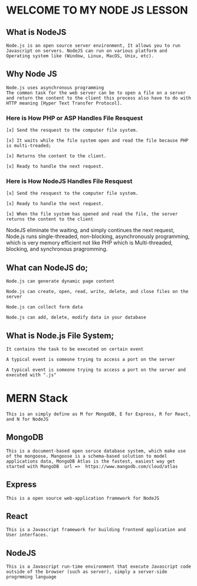 # WELCOME TO MY NODE JS LESSON

## What is NodeJS
    Node.js is an open source server environment, It allows you to run Javascript on servers. NodeJS can run on various platform and Operating system like (Window, Linux, MacOS, Unix, etc).

## Why Node JS
    Node.js uses asynchronous programming
    The common task for the web server can be to open a file on a server and return the content to the client this process also have to do with HTTP meaning [Hyper Text Transfer Protocol].

### Here is How PHP or ASP Handles File Resquest

    [x] Send the resquest to the computer file system.

    [x] It waits while the file system open and read the file because PHP is multi-treaded;

    [x] Returns the content to the client.

    [x] Ready to handle the next request.


### Here is How NodeJS Handles File Resquest

    [x] Send the resquest to the computer file system.

    [x] Ready to handle the next request.

    [x] When the file system has opened and read the file, the server returns the content to the client

NodeJS eliminate the waiting, and simply continues the next request, Node.js runs single-threaded, non-blocking, asynchronously programming, which is very memory efficient not like PHP which is Multi-threaded, blocking, and synchronous pragromming.

## What can NodeJS do;
    Node.js can generate dynamic page content

    Node.js can create, open, read, write, delete, and close files on the server

    Node.js can collect form data

    Node.js can add, delete, modify data in your database

## What is Node.js File System;
    It contains the task to be executed on certain event 

    A typical event is someone trying to access a port on the server

    A typical event is someone trying to access a port on the server and executed with ".js"




# MERN Stack 
    This is an simply define as M for MongoDB, E for Express, R for React, and N for NodeJS

## MongoDB 
    This is a document-based open soruce database system, which make use of the mongoose, Mangoose is a schema-based solution to model applications data, MongoDB Atlas is the fastest, easiest way get started with MangoDB  url =>  https://www.mangodb.com/cloud/atlas

## Express 
    This is a open source web-application framework for NodeJS 

## React 
    This is a Javascript framework for building frontend application and User interfaces.  

## NodeJS 
    This is a Javascript run-time environment that execute Javascript code outside of the browser (such as server), simply a server-side progrmming language 